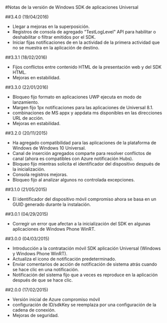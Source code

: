 <properties 
    pageTitle="Notas de la versión de Windows SDK de aplicaciones Universal" 
    description="Compromiso móvil Azure - notas de la versión de Windows SDK de aplicaciones Universal"
    services="mobile-engagement" 
    documentationCenter="mobile" 
    authors="piyushjo" 
    manager="dwrede" 
    editor="" />

<tags 
    ms.service="mobile-engagement" 
    ms.workload="mobile" 
    ms.tgt_pltfrm="mobile-windows-store" 
    ms.devlang="dotnet" 
    ms.topic="article" 
    ms.date="08/19/2016" 
    ms.author="piyushjo" />

#<a name="windows-universal-apps-sdk-release-notes"></a>Notas de la versión de Windows SDK de aplicaciones Universal

##<a name="340-04192016"></a>3.4.0 (19/04/2016)

-   Llegar a mejoras en la superposición.
-   Registros de consola de agregado "TestLogLevel" API para habilitar o deshabilitar o filtrar emitidos por el SDK.
-   Iniciar fijas notificaciones de en la actividad de la primera actividad que no se muestra en la aplicación de destino.

##<a name="331-02182016"></a>3.3.1 (18/02/2016)

-   Fijos conflictos entre contenido HTML de la presentación web y del SDK HTML.
-   Mejoras en estabilidad.

##<a name="330-01222016"></a>3.3.0 (22/01/2016)

-   Bloqueo fijo formato en aplicaciones UWP ejecuta en modo de lanzamiento.
-   Margen fijo 1px notificaciones para las aplicaciones de Universal 8.1.
-   combinaciones de MS appx y appdata ms disponibles en las direcciones URL de acción.
-   Mejoras en estabilidad.

##<a name="320-11202015"></a>3.2.0 (20/11/2015)

-   Ha agregado compatibilidad para las aplicaciones de la plataforma de Windows de Windows 10 Universal.
-   Canal de inserción agregados comparte para resolver conflictos de canal (ahora es compatibles con Azure notificación Hubs).
-   Bloqueo fijo mientras solicita el identificador del dispositivo después de la inicialización.
-   Consola registros mejoras.
-   Bloqueo fijo al analizar algunos no controlada excepciones.

##<a name="310-05212015"></a>3.1.0 (21/05/2015)

-   El identificador del dispositivo móvil compromiso ahora se basa en un GUID generado durante la instalación.

##<a name="301-04292015"></a>3.0.1 (04/29/2015)

-   Corregir un error que afectan a la inicialización del SDK en algunas aplicaciones de Windows Phone WinRT.

##<a name="300-04032015"></a>3.0.0 (04/03/2015)

-   Introducción a la contratación móvil SDK aplicación Universal (Windows y Windows Phone WinRT).
-   Actualiza el icono de notificación predeterminado.
-   Enviar comentarios de acción de notificación de sistema atrás cuando se hace clic en una notificación.
-   Notificación del sistema fijo que a veces es reproduce en la aplicación después de que se hace clic.

##<a name="200-02172015"></a>2.0.0 (17/02/2015)

-   Versión inicial de Azure compromiso móvil
-   configuración de ID/sdkKey se reemplaza por una configuración de la cadena de conexión.
-   Mejoras de seguridad.

 
